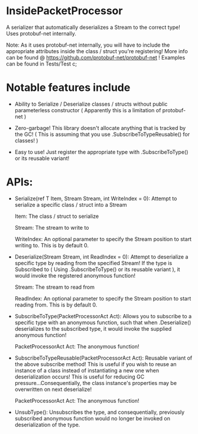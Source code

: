# InsidePacketProcessor
A serializer that automatically deserializes a Stream to the correct type! Uses protobuf-net internally.

Note: As it uses protobuf-net internally, you will have to include the appropriate attributes inside the class / struct you're registering! More info can be found @ https://github.com/protobuf-net/protobuf-net ! Examples can be found in Tests/Test c;

# Notable features include

- Ability to Serialize / Deserialize classes / structs without public parameterless constructor ( Apparently this is a limitation of protobuf-net )

- Zero-garbage! This library doesn't allocate anything that is tracked by the GC! ( This is assuming that you use .SubscribeToTypeReusable<T>() for classes! )

- Easy to use! Just register the appropriate type with .SubscribeToType<T>() or its reusable variant!
  
  
# APIs:

- Serialize<T>(ref T Item, Stream Stream, int WriteIndex = 0): Attempt to serialize a specific class / struct into a Stream
  
  Item: The class / struct to serialize
  
  Stream: The stream to write to
  
  WriteIndex: An optional parameter to specify the Stream position to start writing to. This is by default 0.

- Deserialize(Stream Stream, int ReadIndex = 0): Attempt to deserialize a specific type by reading from the specified Stream! If the type is Subscribed to ( Using .SubscribeToType<T>() or its reusable variant ), it would invoke the registered anonymous function!
  
  Stream: The stream to read from
  
  ReadIndex: An optional parameter to specify the Stream position to start reading from. This is by default 0.
  
- SubscribeToType<T>(PacketProcessorAct<T> Act): Allows you to subscribe to a specific type with an anonymous function, such that when .Deserialize() deserializes to the subscribed type, it would invoke the supplied anonymous function!
  
  PacketProcessorAct<T> Act: The anonymous function!

- SubscribeToTypeReusable<T>(PacketProcessorAct<T> Act): Reusable variant of the above subscribe method! This is useful if you wish to reuse an instance of a class instead of instantiating a new one when deserialization occurs! This is useful for reducing GC pressure...Consequentially, the class instance's properties may be overwritten on next deserialize!

  PacketProcessorAct<T> Act: The anonymous function!

- UnsubType<T>(): Unsubscribes the type, and consequentially, previously subscribed anonymous function would no longer be invoked on deserialization of the type.
